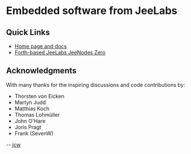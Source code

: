 Embedded software from JeeLabs
==============================

Quick Links
-----------

* [Home page and docs](http://embello.jeelabs.org/)
* [Forth-based JeeLabs JeeNodes Zero](./explore/1608-forth)

Acknowledgments
---------------

With many thanks for the inspiring discussions and code contributions by:

* Thorsten von Eicken
* Martyn Judd
* Matthias Koch
* Thomas Lohmüller
* John O'Hare
* Joris Pragt
* Frank (SevenW)

-- [jcw](http://jeelabs.org/about/)
